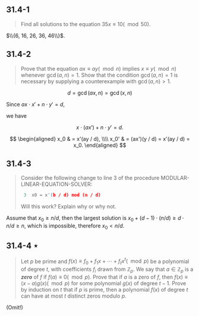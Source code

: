 ## 31.4-1

> Find all solutions to the equation $35x \equiv 10 (\mod 50)$.

$\\{6, 16, 26, 36, 46\\}$.

## 31.4-2

> Prove that the equation $ax \equiv ay (\mod n)$ implies $x \equiv y (\mod n)$ whenever $\gcd(a, n) = 1$. Show that the condition $\gcd(a, n) = 1$ is necessary by supplying a counterexample with $\gcd(a, n) > 1$.

$$d = \gcd(ax, n) = \gcd(x, n)$$

Since $ax \cdot x' + n \cdot y' = d$, 

we have

$$x \cdot (ax') + n \cdot y' = d.$$

$$
\begin{aligned}
 x_0 & = x'(ay / d), \\\\
x_0' & = (ax')(y / d) = x'(ay / d) = x_0.
\end{aligned}
$$

## 31.4-3

> Consider the following change to line 3 of the procedure $\text{MODULAR-LINEAR-EQUATION-SOLVER}$:
> 
> ```cpp
>  3  x0 = x'(b / d) mod (n / d)
> ```
>
> Will this work? Explain why or why not.

Assume that $x_0 \ge n / d$, then the largest solution is $x_0 + (d - 1) \cdot (n / d) \ge d \cdot n / d \ge n$, which is impossible, therefore $x_0 < n / d$.

## 31.4-4 $\star$

> Let $p$ be prime and $f(x) \equiv f_0 + f_1 x + \cdots + f_tx^t (\mod p)$ be a polynomial of degree $t$, with coefficients $f_i$ drawn from $\mathbb Z_p$. We say that $a \in \mathbb Z_p$ is a ***zero*** of $f$ if $f(a) \equiv 0 (\mod p)$. Prove that if $a$ is a zero of $f$, then $f(x) \equiv (x - a) g(x) (\mod p)$ for some polynomial $g(x)$ of degree $t - 1$. Prove by induction on $t$ that if $p$ is prime, then a polynomial $f(x)$ of degree $t$ can have at most $t$ distinct zeros modulo $p$.

(Omit!)
